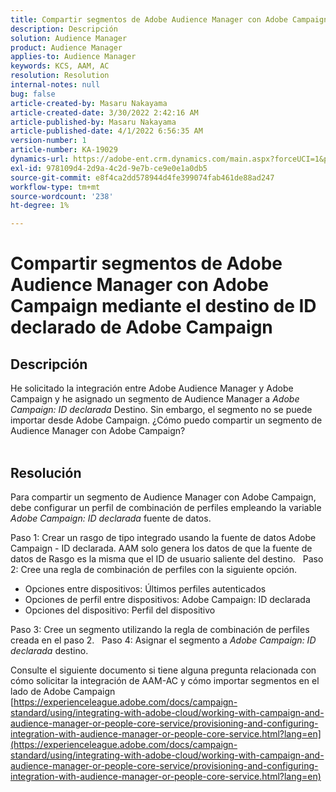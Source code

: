 ```yaml
---
title: Compartir segmentos de Adobe Audience Manager con Adobe Campaign mediante el destino de ID declarado de Adobe Campaign
description: Descripción
solution: Audience Manager
product: Audience Manager
applies-to: Audience Manager
keywords: KCS, AAM, AC
resolution: Resolution
internal-notes: null
bug: false
article-created-by: Masaru Nakayama
article-created-date: 3/30/2022 2:42:16 AM
article-published-by: Masaru Nakayama
article-published-date: 4/1/2022 6:56:35 AM
version-number: 1
article-number: KA-19029
dynamics-url: https://adobe-ent.crm.dynamics.com/main.aspx?forceUCI=1&pagetype=entityrecord&etn=knowledgearticle&id=4c9db0fe-d2af-ec11-9840-0022480bd623
exl-id: 978109d4-2d9a-4c2d-9e7b-ce9e0e1a0db5
source-git-commit: e8f4ca2dd578944d4fe399074fab461de88ad247
workflow-type: tm+mt
source-wordcount: '238'
ht-degree: 1%

---
```


# Compartir segmentos de Adobe Audience Manager con Adobe Campaign mediante el destino de ID declarado de Adobe Campaign

## Descripción

He solicitado la integración entre Adobe Audience Manager y Adobe Campaign y he asignado un segmento de Audience Manager a *Adobe Campaign: ID declarada* Destino. Sin embargo, el segmento no se puede importar desde Adobe Campaign. ¿Cómo puedo compartir un segmento de Audience Manager con Adobe Campaign?
<br> 

## Resolución


Para compartir un segmento de Audience Manager con Adobe Campaign, debe configurar un perfil de combinación de perfiles empleando la variable *Adobe Campaign: ID declarada* fuente de datos.

Paso 1: Crear un rasgo de tipo integrado usando la fuente de datos Adobe Campaign - ID declarada.
AAM solo genera los datos de que la fuente de datos de Rasgo es la misma que el ID de usuario saliente del destino.
 
Paso 2: Cree una regla de combinación de perfiles con la siguiente opción.

- Opciones entre dispositivos: Últimos perfiles autenticados
- Opciones de perfil entre dispositivos: Adobe Campaign: ID declarada
- Opciones del dispositivo: Perfil del dispositivo


Paso 3: Cree un segmento utilizando la regla de combinación de perfiles creada en el paso 2.
 
Paso 4: Asignar el segmento a *Adobe Campaign: ID declarada* destino.

Consulte el siguiente documento si tiene alguna pregunta relacionada con cómo solicitar la integración de AAM-AC y cómo importar segmentos en el lado de Adobe Campaign
[https://experienceleague.adobe.com/docs/campaign-standard/using/integrating-with-adobe-cloud/working-with-campaign-and-audience-manager-or-people-core-service/provisioning-and-configuring-integration-with-audience-manager-or-people-core-service.html?lang=en](https://experienceleague.adobe.com/docs/campaign-standard/using/integrating-with-adobe-cloud/working-with-campaign-and-audience-manager-or-people-core-service/provisioning-and-configuring-integration-with-audience-manager-or-people-core-service.html?lang=en)
